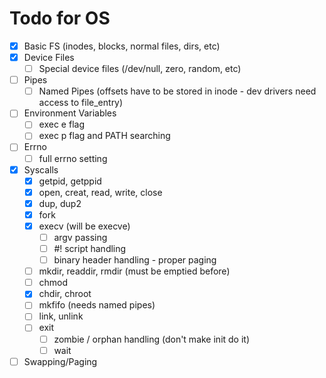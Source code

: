 # Todo for OS
- [x] Basic FS (inodes, blocks, normal files, dirs, etc)
- [x] Device Files
    - [ ] Special device files (/dev/null, zero, random, etc)
- [ ] Pipes
    - [ ] Named Pipes (offsets have to be stored in inode - dev drivers need access to file_entry)
- [ ] Environment Variables
    - [ ] exec e flag
    - [ ] exec p flag and PATH searching
- [ ] Errno
    - [ ] full errno setting
- [x] Syscalls
    - [x] getpid, getppid
    - [x] open, creat, read, write, close
    - [x] dup, dup2
    - [x] fork
    - [x] execv (will be execve)
        - [ ] argv passing
        - [ ] #! script handling
        - [ ] binary header handling - proper paging
    - [ ] mkdir, readdir, rmdir (must be emptied before)
    - [ ] chmod
    - [x] chdir, chroot
    - [ ] mkfifo (needs named pipes)
    - [ ] link, unlink
    - [ ] exit
        - [ ] zombie / orphan handling (don't make init do it)
        - [ ] wait
- [ ] Swapping/Paging